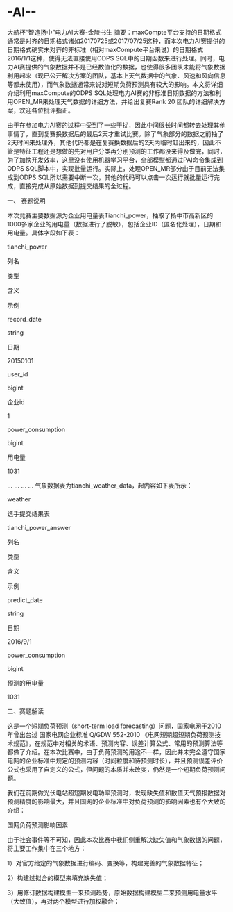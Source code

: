 # -AI--
大航杯“智造扬中”电力AI大赛-金陵书生
摘要：maxCompte平台支持的日期格式通常是对齐的日期格式诸如20170725或2017/07/25这种，而本次电力AI赛提供的日期格式确实未对齐的非标准（相对maxCompute平台来说）的日期格式2016/1/1这种，使得无法直接使用ODPS SQL中的日期函数来进行处理。同时，电力AI赛提供的气象数据并不是已经数值化的数据，也使得很多团队未能将气象数据利用起来（现已公开解决方案的团队，基本上天气数据中的气象、风速和风向信息等都未使用），而气象数据通常来说对短期负荷预测具有较大的影响。本文将详细介绍利用maxCompute的ODPS SQL处理电力AI赛的非标准日期数据的方法和利用OPEN_MR来处理天气数据的详细方法，并给出复赛Rank 20 团队的详细解决方案，欢迎各位批评指正。

由于在参加电力AI赛的过程中受到了一些干扰，因此中间很长时间都转去处理其他事情了，直到复赛换数据后的最后2天才重试比赛。除了气象部分的数据之前抽了2天时间来处理外，其他代码都是在复赛换数据后的2天内临时赶出来的，因此不管是特征工程还是想做的先对用户分类再分别预测的工作都没来得及做完，同时，为了加快开发效率，这里没有使用机器学习平台，全部模型都通过PAI命令集成到ODPS SQL脚本中，实现批量运行。实际上，处理OPEN_MR部分由于目前无法集成到ODPS SQL所以需要中断一次，其他的代码可以点击一次运行就批量运行完成，直接完成从原始数据到提交结果的全过程。

一、 赛题说明

本次竞赛主要数据源为企业用电量表Tianchi_power，抽取了扬中市高新区的1000多家企业的用电量（数据进行了脱敏），包括企业ID（匿名化处理），日期和用电量。具体字段如下表：

tianchi_power

列名

类型

含义

示例

record_date

string

日期

20150101

user_id

bigint

企业id

1

power_consumption

bigint

用电量

1031

...	...	...	...
气象数据表为tianchi_weather_data，起内容如下表所示：

weather

选手提交结果表 

tianchi_power_answer

列名

类型

含义

示例

predict_date

string

日期

2016/9/1

power_consumption

bigint

预测的用电量

1031



二、赛题解读

这是一个短期负荷预测（short-term load forecasting）问题，国家电网于2010年曾出台过 国家电网企业标准 Q/GDW 552-2010 《电网短期超短期负荷预测技术规范》，在规范中对相关的术语、预测内容、误差计算公式、常用的预测算法等都做了介绍。在本次比赛中，由于负荷预测的用途不一样，因此并未完全遵守国家电网的企业标准中规定的预测内容（时间粒度和待预测时长），并且预测误差评价公式也采用了自定义的公式，但问题的本质并未改变，仍然是一个短期负荷预测问题。

我们在前期做光伏电站超短期发电功率预测时，发现缺失值和数值天气预报数据对预测精度的影响最大，并且国网的企业标准中对负荷预测的影响因素也有个大致的介绍：

国网负荷预测影响因素

由于社会事件等不可知，因此本次比赛中我们侧重解决缺失值和气象数据的问题，将主要工作集中在三个地方：

1）对官方给定的气象数据进行编码、变换等，构建完善的气象数据特征；

2）构建过拟合的模型来填充缺失值；

3）用修订数据构建模型一来预测趋势，原始数据构建模型二来预测用电量水平（大致值），再对两个模型进行加权融合；
